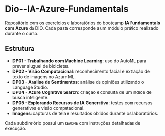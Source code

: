 # Dio--IA-Azure-Fundamentals

Repositório com os exercícios e laboratórios do bootcamp **IA Fundamentals com Azure** da DIO.
Cada pasta corresponde a um módulo prático realizado durante o curso.

## Estrutura

- **DP01 - Trabalhando com Machine Learning**: uso do AutoML para prever aluguel de bicicletas.
- **DP02 - Visão Computacional**: reconhecimento facial e extração de texto de imagens no Azure ML.
- **DP03 - Analise de Sentimentos**: análise de opiniões utilizando o Language Studio.
- **DP04 - Azure Cognitive Search**: criação e consulta de um índice de busca inteligente.
- **DP05 - Explorando Recursos de IA Generativa**: testes com recursos generativos e visão computacional.
- **Imagens**: capturas de tela e resultados obtidos durante os laboratórios.

Cada subdiretório possui um `README` com instruções detalhadas de execução.

